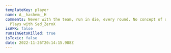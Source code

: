 ```yaml
---
templateKey: player
name: A__hashem__H
comments: Never with the team, run in die, every round. No concept of defence.
  Plays with Sed_ZeroX
isAFK: false
runsInGetsKilled: true
isToxic: false
date: 2022-11-26T20:14:15.988Z
---
```

